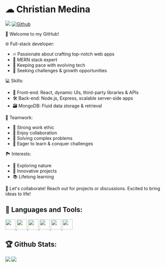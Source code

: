# ☁ Christian Medina 
![](https://visitor-badge.laobi.icu/badge?page_id=cjmedina95.cjmedina95) [![Github](https://img.shields.io/github/followers/cjmedina95?label=Follow&style=social)](https://github.com/cjmedina95)
<!--
**cjmedina95/cjmedina95** is a ✨ _special_ ✨ repository because its `README.md` (this file) appears on your GitHub profile.

Here are some ideas to get you started:

- 🔭 I’m currently working on ...
- 🌱 I’m currently learning ...
- 👯 I’m looking to collaborate on ...
- 🤔 I’m looking for help with ...
- 💬 Ask me about ...
- 📫 How to reach me: ...
- 😄 Pronouns: ...
- ⚡ Fun fact: ...
-->

👋 Welcome to my GitHub!

🌐 Full-stack developer:

* 🔥 Passionate about crafting top-notch web apps
* 💪 MERN stack expert
* 🚀 Keeping pace with evolving tech
* 🎯 Seeking challenges & growth opportunities

💻 Skills:

* 🎨 Front-end: React, dynamic UIs, third-party libraries & APIs
* 🛠️ Back-end: Node.js, Express, scalable server-side apps
* 🗃️ MongoDB: Fluid data storage & retrieval

🤝 Teamwork:

* 💼 Strong work ethic
* 🤖 Enjoy collaboration
* 🧩 Solving complex problems
* 🌱 Eager to learn & conquer challenges

🏞️ Interests:

* 🍃 Exploring nature
* 🔧 Innovative projects
* 📚 Lifelong learning

🤗 Let's collaborate! Reach out for projects or discussions. Excited to bring ideas to life!

## 🧰 Languages and Tools:
<p>
<a href= https://github.com/https://github.com/cjmedina95?tab=repositories&q=&type=&language=python&sort= > <img width ='32px' height='32px' src ='https://raw.githubusercontent.com/rahulbanerjee26/githubAboutMeGenerator/main/icons/python.svg'> </a>
<a href= https://github.com/https://github.com/cjmedina95?tab=repositories&q=&type=&language=javascript&sort= > <img width ='32px' height='32px' src ='https://raw.githubusercontent.com/rahulbanerjee26/githubAboutMeGenerator/main/icons/javascript.svg'> </a>
<a href= https://github.com/https://github.com/cjmedina95?tab=repositories&q=&type=&language=html&sort= > <img width ='32px' height='32px' src ='https://raw.githubusercontent.com/rahulbanerjee26/githubAboutMeGenerator/main/icons/html.svg'> </a>
<a href= https://github.com/https://github.com/cjmedina95?tab=repositories&q=&type=&language=css&sort= > <img width ='32px' height='32px' src ='https://raw.githubusercontent.com/rahulbanerjee26/githubAboutMeGenerator/main/icons/css.svg'> </a>
<a href= https://github.com/https://github.com/cjmedina95?tab=repositories&q=&type=&language=aws&sort= > <img width ='32px' height='32px' src ='https://raw.githubusercontent.com/rahulbanerjee26/githubAboutMeGenerator/main/icons/aws.svg'> </a>
<a href= https://github.com/https://github.com/cjmedina95?tab=repositories&q=&type=&language=azure&sort= > <img width ='32px' height='32px' src ='https://raw.githubusercontent.com/rahulbanerjee26/githubAboutMeGenerator/main/icons/azure.svg'> </a>
</p>

## :trophy: Github Stats:

<div>
<a href="https://github-readme-stats.vercel.app/api?username=cjmedina95&theme=tokyonight">
  <img  align="left" src="https://github-readme-stats.vercel.app/api?username=cjmedina95&count_private=true&show_icons=true&theme=tokyonight" />
</a>
<a href="https://github-readme-stats.vercel.app/api/top-langs/?username=cjmedina95&hide=php&theme=tokyonight">
  <img align="left" src="https://github-readme-stats.vercel.app/api/top-langs/?username=cjmedina95&hide=php&theme=tokyonight" />
</a>
</div>
